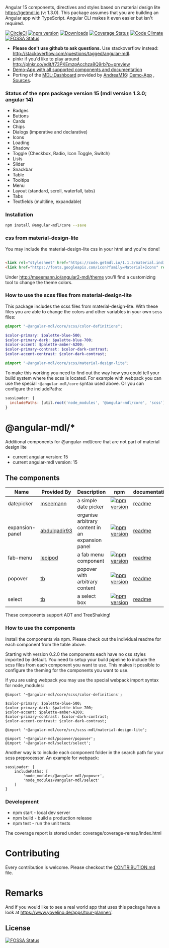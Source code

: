 Angular 15 components, directives and styles based on material design lite https://getmdl.io (v: 1.3.0). This package
assumes that you are building an Angular app with TypeScript. Angular CLI makes it even easier but isn't required.

[![CircleCI](https://circleci.com/gh/mseemann/angular2-mdl/tree/master.svg?style=shield)](https://circleci.com/gh/mseemann/angular2-mdl/tree/master)
[![npm version](https://badge.fury.io/js/@angular-mdl%2Fcore.svg)](https://www.npmjs.com/package/@angular-mdl/core)
[![Downloads](http://img.shields.io/npm/dm/@angular-mdl%2Fcore.svg)](https://npmjs.org/package/@angular-mdl/core)
[![Coverage Status](https://coveralls.io/repos/github/mseemann/angular2-mdl/badge.svg?branch=master)](https://coveralls.io/github/mseemann/angular2-mdl?branch=master)
[![Code Climate](https://codeclimate.com/github/mseemann/angular2-mdl/badges/gpa.svg)](https://codeclimate.com/github/mseemann/angular2-mdl)
[![FOSSA Status](https://app.fossa.io/api/projects/git%2Bgithub.com%2Fmseemann%2Fangular2-mdl.svg?type=shield)](https://app.fossa.io/projects/git%2Bgithub.com%2Fmseemann%2Fangular2-mdl?ref=badge_shield)

- **Please don't use github to ask questions.** Use stackoverflow
  instead: http://stackoverflow.com/questions/tagged/angular-mdl.
- plnkr if you'd like to play around http://plnkr.co/edit/f73PKEmzpAcchza8Q9rb?p=preview
- [Demo-App with all supported components and documentation](http://mseemann.io/angular2-mdl/)
- Porting of the [MDL-Dashboard](https://getmdl.io/templates/dashboard/index.html) provided
  by [AndreaM16](https://github.com/AndreaM16): [Demo-App](https://angular-mdl-dashboard.herokuapp.com/#/home)
  , [Sources](https://github.com/AndreaM16/angular-mdl-dashboard).

### Status of the npm package version 15 (mdl version 1.3.0; angular 14)

- Badges
- Buttons
- Cards
- Chips
- Dialogs (imperative and declarative)
- Icons
- Loading
- Shadow
- Toggle (Checkbox, Radio, Icon Toggle, Switch)
- Lists
- Slider
- Snackbar
- Table
- Tooltips
- Menu
- Layout (standard, scroll, waterfall, tabs)
- Tabs
- Textfields (multiline, expandable)

### Installation

```bash
npm install @angular-mdl/core --save
```

### css from material-design-lite

You may include the material-design-lite css in your html and you're done!

```HTML

<link rel="stylesheet" href="https://code.getmdl.io/1.1.3/material.indigo-pink.min.css"/>
<link href="https://fonts.googleapis.com/icon?family=Material+Icons" rel="stylesheet">
```

Under http://mseemann.io/angular2-mdl/theme you'll find a customizing tool to change the theme colors.

### How to use the scss files from material-design-lite

This package includes the scss files from material-design-lite. With these files you are able to change the colors and
other variables in your own scss files:

```scss
@import "~@angular-mdl/core/scss/color-definitions";

$color-primary: $palette-blue-500;
$color-primary-dark: $palette-blue-700;
$color-accent: $palette-amber-A200;
$color-primary-contrast: $color-dark-contrast;
$color-accent-contrast: $color-dark-contrast;

@import "~@angular-mdl/core/scss/material-design-lite";
```

To make this working you need to find out the way how you could tell your build system where the scss is located. For
example with webpack you can use the special `~@angular-mdl/core` syntax used above. Or you can configure the
includePaths:

```JavaScript
sassLoader: {
  includePaths: [util.root('node_modules', '@angular-mdl/core', 'scss')]
}
```

# @angular-mdl/\*

Additional components for @angular-mdl/core that are not part of material design lite

- current angular version: 15
- current angular-mdl version: 15

## The components

| Name            | Provided By                                     | Description                                      | npm                                                                                                                                       | documentation                                                                           | status       | demo                                                    |
| --------------- | ----------------------------------------------- | ------------------------------------------------ | ----------------------------------------------------------------------------------------------------------------------------------------- | --------------------------------------------------------------------------------------- | ------------ | ------------------------------------------------------- |
| datepicker      | [mseemann](https://github.com/mseemann)         | a simple date picker                             | [![npm version](https://badge.fury.io/js/@angular-mdl%2Fdatepicker.svg)](https://www.npmjs.com/package/@angular-mdl/datepicker)           | [readme](https://github.com/mseemann/angular2-mdl/tree/master/projects/datepicker)      | experimental | [demo](http://mseemann.io/angular2-mdl/date-picker)     |
| expansion-panel | [abdulqadir93](https://github.com/abdulqadir93) | organise arbitrary content in an expansion panel | [![npm version](https://badge.fury.io/js/@angular-mdl%2Fexpansion-panel.svg)](https://www.npmjs.com/package/@angular-mdl/expansion-panel) | [readme](https://github.com/mseemann/angular2-mdl/tree/master/projects/expansion-panel) | experimental | [demo](http://mseemann.io/angular2-mdl/expansion-panel) |
| fab-menu        | [leojpod](https://github.com/leojpod)           | a fab menu component                             | [![npm version](https://badge.fury.io/js/@angular-mdl%2Ffab-menu.svg)](https://www.npmjs.com/package/@angular-mdl/fab-menu)               | [readme](https://github.com/mseemann/angular2-mdl/tree/master/projects/fab-menu)        | experimental | [demo](http://mseemann.io/angular2-mdl/fab-menu)        |
| popover         | [tb](https://github.com/tb)                     | popover with arbitrary content                   | [![npm version](https://badge.fury.io/js/%40angular-mdl%2Fpopover.svg)](https://www.npmjs.com/package/@angular-mdl/popover)               | [readme](https://github.com/mseemann/angular2-mdl-ext/tree/master/projects/popover)     | experimental | [demo](http://mseemann.io/angular2-mdl/popover)         |
| select          | [tb](https://github.com/tb)                     | a select box                                     | [![npm version](https://badge.fury.io/js/%40angular-mdl%2Fselect.svg)](https://www.npmjs.com/package/@angular-mdl/select)                 | [readme](https://github.com/mseemann/angular2-mdl-ext/tree/master/projects/select)      | experimental | [demo](http://mseemann.io/angular2-mdl/select)          |

These components support AOT and TreeShaking!

### How to use the components

Install the components via npm. Please check out the individual readme for each component from the table above.

Starting with version 0.2.0 the components each have no css styles imported by default. You need to setup your build
pipeline to include the scss files from each component you want to use. This makes it possible to configure the theming
for the components you want to use.

If you are using webpack you may use the special webpack import syntax for node_modules:

```
@import '~@angular-mdl/core/scss/color-definitions';

$color-primary: $palette-blue-500;
$color-primary-dark: $palette-blue-700;
$color-accent: $palette-amber-A200;
$color-primary-contrast: $color-dark-contrast;
$color-accent-contrast: $color-dark-contrast;

@import '~@angular-mdl/core/src/scss-mdl/material-design-lite';

@import '~@angular-mdl/popover/popover';
@import '~@angular-mdl/select/select';
```

Another way is to include each component folder in the search path for your scss preprocessor. An example for webpack:

```
sassLoader: {
	includePaths: [
		'node_modules/@angular-mdl/popover',
		'node_modules/@angular-mdl/select'
	]
}
```

### Development

- npm start - local dev server
- npm build - build a production release
- npm test - run the unit tests

The coverage report is stored under: coverage/coverage-remap/index.html

# Contributing

Every contribution is welcome. Please checkout
the [CONTRIBUTION.md](https://github.com/mseemann/angular2-mdl/blob/master/CONTRIBUTION.md) file.

# Remarks

And if you would like to see a real world app that uses this package have a look
at https://www.yovelino.de/apps/tour-planner/.

## License

[![FOSSA Status](https://app.fossa.io/api/projects/git%2Bgithub.com%2Fmseemann%2Fangular2-mdl.svg?type=large)](https://app.fossa.io/projects/git%2Bgithub.com%2Fmseemann%2Fangular2-mdl?ref=badge_large)
